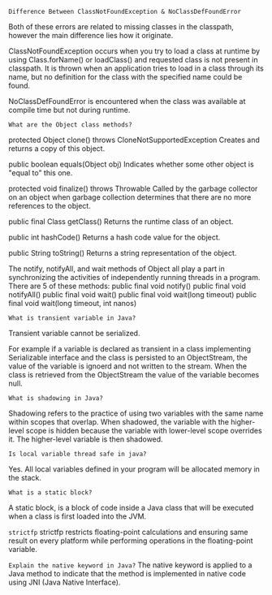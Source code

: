 ```Difference Between ClassNotFoundException & NoClassDefFoundError```

Both of these errors are related to missing classes in the classpath, however the main difference lies how it originate.

ClassNotFoundException occurs when you try to load a class at runtime by using Class.forName() or loadClass() and requested class is not present in classpath. It is thrown when an application tries to load in a class through its name, but no definition for the class with the specified name could be found.

NoClassDefFoundError is encountered when the class was available at compile time but not during runtime.


```What are the Object class methods?```

protected Object clone() throws CloneNotSupportedException
Creates and returns a copy of this object.

public boolean equals(Object obj)
Indicates whether some other object is "equal to" this one.

protected void finalize() throws Throwable
Called by the garbage collector on an object when garbage collection determines that there are no more references to the object.

public final Class getClass()
Returns the runtime class of an object.

public int hashCode()
Returns a hash code value for the object.

public String toString()
Returns a string representation of the object.

The notify, notifyAll, and wait methods of Object all play a part in synchronizing the activities of independently running threads in a program. There are 5 of these methods:
public final void notify() public final void notifyAll() public final void wait() public final void wait(long timeout) public final void wait(long timeout, int nanos)
````
What is transient variable in Java?
````
Transient variable cannot be serialized.

For example if a variable is declared as transient in a class implementing Serializable interface and the class is persisted to an ObjectStream, the value of the variable is ignoerd and not written to the stream. When the class is retrieved from the ObjectStream the value of the variable becomes null.

```What is shadowing in Java?```

Shadowing refers to the practice of using two variables with the same name within scopes that overlap. When shadowed, the variable with the higher-level scope is hidden because the variable with lower-level scope overrides it. The higher-level variable is then shadowed.

```Is local variable thread safe in java?```

Yes. All local variables defined in your program will be allocated memory in the stack.

```What is a static block?```

A static block, is a block of code inside a Java class that will be executed when a class is first loaded into the JVM.

````strictfp````
 strictfp restricts floating-point calculations and ensuring same result on every platform while performing operations in the floating-point variable.
 
 ```Explain the native keyword in Java?```
 The native keyword is applied to a Java method to indicate that the method is implemented in native code using JNI (Java Native Interface).
 
 